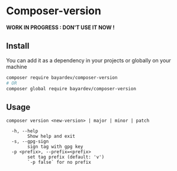 # Composer-version

**WORK IN PROGRESS : DON'T USE IT NOW !**

## Install

You can add it as a dependency in your projects or globally on your machine

```sh
composer require bayardev/composer-version
# OR
composer global require bayardev/composer-version
```

## Usage

```
composer version <new-version> | major | minor | patch

  -h, --help
        Show help and exit
  -s, --gpg-sign
        sign tag with gpg key
  -p <prefix>, --prefix=<prefix>
        set tag prefix (default: 'v')
        `-p false` for no prefix
```
